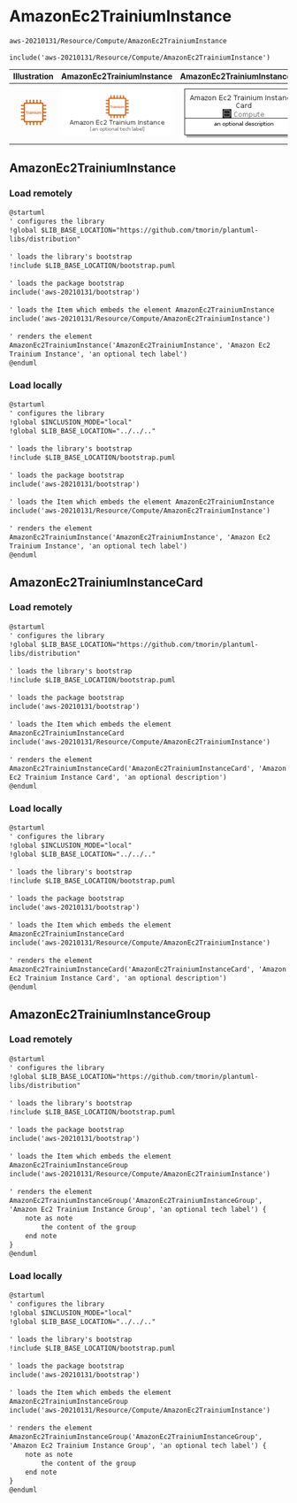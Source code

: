 # AmazonEc2TrainiumInstance


```text
aws-20210131/Resource/Compute/AmazonEc2TrainiumInstance
```

```text
include('aws-20210131/Resource/Compute/AmazonEc2TrainiumInstance')
```



| Illustration | AmazonEc2TrainiumInstance | AmazonEc2TrainiumInstanceCard | AmazonEc2TrainiumInstanceGroup |
| :---: | :---: | :---: | :---: |
| ![illustration for Illustration](../../../aws-20210131/Resource/Compute/AmazonEc2TrainiumInstance.png) | ![illustration for AmazonEc2TrainiumInstance](../../../aws-20210131/Resource/Compute/AmazonEc2TrainiumInstance.Local.png) | ![illustration for AmazonEc2TrainiumInstanceCard](../../../aws-20210131/Resource/Compute/AmazonEc2TrainiumInstanceCard.Local.png) | ![illustration for AmazonEc2TrainiumInstanceGroup](../../../aws-20210131/Resource/Compute/AmazonEc2TrainiumInstanceGroup.Local.png) |




## AmazonEc2TrainiumInstance

### Load remotely
```plantuml
@startuml
' configures the library
!global $LIB_BASE_LOCATION="https://github.com/tmorin/plantuml-libs/distribution"

' loads the library's bootstrap
!include $LIB_BASE_LOCATION/bootstrap.puml

' loads the package bootstrap
include('aws-20210131/bootstrap')

' loads the Item which embeds the element AmazonEc2TrainiumInstance
include('aws-20210131/Resource/Compute/AmazonEc2TrainiumInstance')

' renders the element
AmazonEc2TrainiumInstance('AmazonEc2TrainiumInstance', 'Amazon Ec2 Trainium Instance', 'an optional tech label')
@enduml
```

### Load locally
```plantuml
@startuml
' configures the library
!global $INCLUSION_MODE="local"
!global $LIB_BASE_LOCATION="../../.."

' loads the library's bootstrap
!include $LIB_BASE_LOCATION/bootstrap.puml

' loads the package bootstrap
include('aws-20210131/bootstrap')

' loads the Item which embeds the element AmazonEc2TrainiumInstance
include('aws-20210131/Resource/Compute/AmazonEc2TrainiumInstance')

' renders the element
AmazonEc2TrainiumInstance('AmazonEc2TrainiumInstance', 'Amazon Ec2 Trainium Instance', 'an optional tech label')
@enduml
```

## AmazonEc2TrainiumInstanceCard

### Load remotely
```plantuml
@startuml
' configures the library
!global $LIB_BASE_LOCATION="https://github.com/tmorin/plantuml-libs/distribution"

' loads the library's bootstrap
!include $LIB_BASE_LOCATION/bootstrap.puml

' loads the package bootstrap
include('aws-20210131/bootstrap')

' loads the Item which embeds the element AmazonEc2TrainiumInstanceCard
include('aws-20210131/Resource/Compute/AmazonEc2TrainiumInstance')

' renders the element
AmazonEc2TrainiumInstanceCard('AmazonEc2TrainiumInstanceCard', 'Amazon Ec2 Trainium Instance Card', 'an optional description')
@enduml
```

### Load locally
```plantuml
@startuml
' configures the library
!global $INCLUSION_MODE="local"
!global $LIB_BASE_LOCATION="../../.."

' loads the library's bootstrap
!include $LIB_BASE_LOCATION/bootstrap.puml

' loads the package bootstrap
include('aws-20210131/bootstrap')

' loads the Item which embeds the element AmazonEc2TrainiumInstanceCard
include('aws-20210131/Resource/Compute/AmazonEc2TrainiumInstance')

' renders the element
AmazonEc2TrainiumInstanceCard('AmazonEc2TrainiumInstanceCard', 'Amazon Ec2 Trainium Instance Card', 'an optional description')
@enduml
```

## AmazonEc2TrainiumInstanceGroup

### Load remotely
```plantuml
@startuml
' configures the library
!global $LIB_BASE_LOCATION="https://github.com/tmorin/plantuml-libs/distribution"

' loads the library's bootstrap
!include $LIB_BASE_LOCATION/bootstrap.puml

' loads the package bootstrap
include('aws-20210131/bootstrap')

' loads the Item which embeds the element AmazonEc2TrainiumInstanceGroup
include('aws-20210131/Resource/Compute/AmazonEc2TrainiumInstance')

' renders the element
AmazonEc2TrainiumInstanceGroup('AmazonEc2TrainiumInstanceGroup', 'Amazon Ec2 Trainium Instance Group', 'an optional tech label') {
    note as note
        the content of the group
    end note
}
@enduml
```

### Load locally
```plantuml
@startuml
' configures the library
!global $INCLUSION_MODE="local"
!global $LIB_BASE_LOCATION="../../.."

' loads the library's bootstrap
!include $LIB_BASE_LOCATION/bootstrap.puml

' loads the package bootstrap
include('aws-20210131/bootstrap')

' loads the Item which embeds the element AmazonEc2TrainiumInstanceGroup
include('aws-20210131/Resource/Compute/AmazonEc2TrainiumInstance')

' renders the element
AmazonEc2TrainiumInstanceGroup('AmazonEc2TrainiumInstanceGroup', 'Amazon Ec2 Trainium Instance Group', 'an optional tech label') {
    note as note
        the content of the group
    end note
}
@enduml
```

